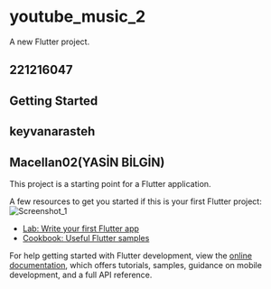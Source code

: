 # youtube_music_2

A new Flutter project.
## 221216047
## Getting Started
## keyvanarasteh
## Macellan02(YASİN BİLGİN)
This project is a starting point for a Flutter application.

A few resources to get you started if this is your first Flutter project:![Screenshot_1](https://github.com/SeyitcanUcar/3-Screen-Development/assets/148945238/7fb32706-bfea-4e4d-b1f1-975673e3e517)


- [Lab: Write your first Flutter app](https://docs.flutter.dev/get-started/codelab)
- [Cookbook: Useful Flutter samples](https://docs.flutter.dev/cookbook)

For help getting started with Flutter development, view the
[online documentation](https://docs.flutter.dev/), which offers tutorials,
samples, guidance on mobile development, and a full API reference.

